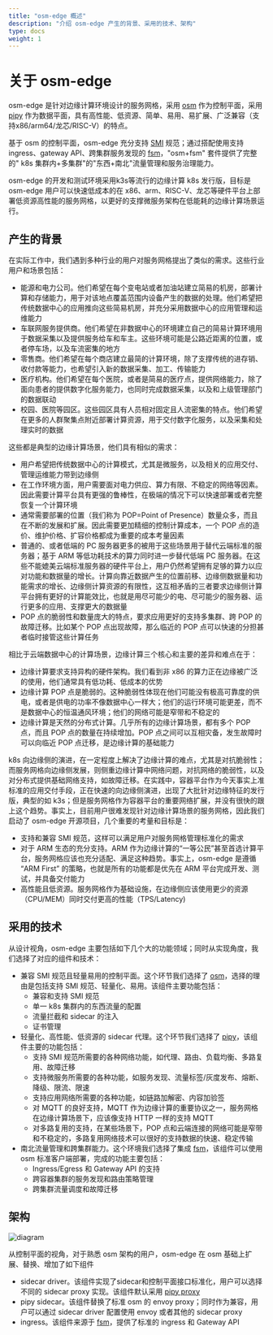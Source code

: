 ```yaml
---
title: "osm-edge 概述"
description: "介绍 osm-edge 产生的背景、采用的技术、架构"
type: docs
weight: 1
---
```


# 关于 osm-edge

osm-edge 是针对边缘计算环境设计的服务网格，采用 [osm](https://github.com/openservicemesh/osm) 作为控制平面，采用 [pipy](https://github.com/flomesh-io/pipy) 作为数据平面，具有高性能、低资源、简单、易用、易扩展、广泛兼容（支持x86/arm64/龙芯/RISC-V）的特点。

基于 osm 的控制平面，osm-edge 充分支持 [SMI](https://github.com/servicemeshinterface/smi-spec) 规范；通过搭配使用支持 ingress、gateway API、跨集群服务发现的 [fsm](https://github.com/flomesh-io/fsm)，"osm+fsm" 套件提供了完整的" k8s 集群内+多集群"的"东西+南北"流量管理和服务治理能力。

osm-edge 的开发和测试环境采用k3s等流行的边缘计算 k8s 发行版，目标是 osm-edge 用户可以快速低成本的在 x86、arm、RISC-V、龙芯等硬件平台上部署低资源高性能的服务网格，以更好的支撑微服务架构在低能耗的边缘计算场景运行。

## 产生的背景

在实际工作中，我们遇到多种行业的用户对服务网格提出了类似的需求。这些行业用户和场景包括：

* 能源和电力公司。他们希望在每个变电站或者加油站建立简易的机房，部署计算和存储能力，用于对该地点覆盖范围内设备产生的数据的处理。他们希望把传统数据中心的应用推向这些简易机房，并充分采用数据中心的应用管理和运维能力
* 车联网服务提供商。他们希望在非数据中心的环境建立自己的简易计算环境用于数据采集以及提供服务给车和车主。这些环境可能是公路近距离的位置，或者停车场，以及车流密集的地方
* 零售商。他们希望在每个商店建立最简的计算环境，除了支撑传统的进存销、收付款等能力，也希望引入新的数据采集、加工、传输能力
* 医疗机构。他们希望在每个医院，或者是简易的医疗点，提供网络能力，除了面向患者的提供数字化服务能力，也同时完成数据采集，以及和上级管理部门的数据联动
* 校园、医院等园区。这些园区具有人员相对固定且人流密集的特点。他们希望在更多的人群聚集点附近部署计算资源，用于交付数字化服务，以及采集和处理实时的数据

这些都是典型的边缘计算场景，他们具有相似的需求：

* 用户希望把传统数据中心的计算模式，尤其是微服务，以及相关的应用交付、管理运维能力带到边缘侧
* 在工作环境方面，用户需要面对电力供应、算力有限、不稳定的网络等因素。因此需要计算平台具有更强的鲁棒性，在极端的情况下可以快速部署或者完整恢复一个计算环境
* 通常需要部署的位置（我们称为 POP=Point of Presence）数量众多，而且在不断的发展和扩展。因此需要更加精细的控制计算成本，一个 POP 点的造价、维护价格、扩容价格都成为重要的成本考量因素
* 普通的、或者低端的 PC 服务器更多的被用于这些场景用于替代云端标准的服务器；基于 ARM 等低功耗技术的算力同时进一步替代低端 PC 服务器。在这些不能媲美云端标准服务器的硬件平台上，用户仍然希望拥有足够的算力以应对功能和数据量的增长。计算向靠近数据产生的位置前移、边缘侧数据量和功能需求的增长、边缘侧计算资源的有限性，这互相矛盾的三者要求边缘侧计算平台拥有更好的计算能效比，也就是用尽可能少的电、尽可能少的服务器、运行更多的应用、支撑更大的数据量
* POP 点的脆弱性和数量庞大的特点，要求应用更好的支持多集群、跨 POP 的故障迁移。比如某个 POP 点出现故障，那么临近的 POP 点可以快速的分担甚者临时接管这些计算任务

相比于云端数据中心的计算场景，边缘计算三个核心和主要的差异和难点在于：
* 边缘计算要求支持异构的硬件架构。我们看到非 x86 的算力正在边缘被广泛的使用，他们通常具有低功耗、低成本的优势
* 边缘计算 POP 点是脆弱的。这种脆弱性体现在他们可能没有极高可靠度的供电，或者是供电的功率不像数据中心一样大；他们的运行环境可能更差，而不是数据中心的恒温通风环境；他们的网络可能是窄带和不稳定的
* 边缘计算是天然的分布式计算。几乎所有的边缘计算场景，都有多个 POP 点，而且 POP 点的数量在持续增加。POP 点之间可以互相灾备，发生故障时可以向临近 POP 点迁移，是边缘计算的基础能力

k8s 向边缘侧的演进，在一定程度上解决了边缘计算的难点，尤其是对抗脆弱性；而服务网格向边缘侧发展，则侧重边缘计算中网络问题，对抗网络的脆弱性，以及对分布式提供基础网络支持，如故障迁移。在实践中，容器平台作为今天事实上准标准的应用交付手段，正在快速的向边缘侧演进，出现了大批针对边缘特征的发行版，典型的如 k3s；但是服务网格作为容器平台的重要网络扩展，并没有很快的跟上这个趋势。事实上，目前用户很难发现针对边缘计算场景的服务网格，因此我们启动了 osm-edge 开源项目，几个重要的考量和目标是：
* 支持和兼容 SMI 规范，这样可以满足用户对服务网格管理标准化的需求
* 对于 ARM 生态的充分支持。ARM 作为边缘计算的“一等公民”甚至首选计算平台，服务网格应该也充分适配、满足这种趋势。事实上，osm-edge 是遵循 “ARM First” 的策略，也就是所有的功能都是优先在 ARM 平台完成开发、测试，并具备交付能力
* 高性能且低资源。服务网格作为基础设施，在边缘侧应该使用更少的资源（CPU/MEM）同时交付更高的性能（TPS/Latency)

## 采用的技术

从设计视角，osm-edge 主要包括如下几个大的功能领域；同时从实现角度，我们选择了对应的组件和技术：
* 兼容 SMI 规范且轻量易用的控制平面。这个环节我们选择了 [osm](https://github.com/openservicemesh/osm)，选择的理由是包括支持 SMI 规范、轻量化、易用。该组件主要功能包括：
    * 兼容和支持 SMI 规范
    * 单一 k8s 集群内的东西流量的配置
    * 流量拦截和 sidecar 的注入
    * 证书管理
* 轻量化、高性能、低资源的 sidecar 代理。这个环节我们选择了 [pipy](https://github.com/flomesh-io)，该组件主要的功能包括：
    * 支持 SMI 规范所需要的各种网络功能，如代理、路由、负载均衡、多路复用、故障迁移
    * 支持微服务所需要的各种功能，如服务发现、流量标签/灰度发布、熔断、降级、限流、限速
    * 支持应用网络所需要的各种功能，如链路加解密、内容加验签
    * 对 MQTT 的良好支持，MQTT 作为边缘计算的重要协议之一，服务网格在边缘计算场景下，应该像支持 HTTP 一样的支持 MQTT
    * 对多路复用的支持，在某些场景下，POP 点和云端连接的网络可能是窄带和不稳定的，多路复用网络技术可以很好的支持数据的快速、稳定传输
* 南北流量管理和跨集群能力。这个环境我们选择了集成 [fsm](https://github.com/flomesh-io/fsm)，该组件可以使用 osm 标准客户端部署，完成的功能主要包括：
    * Ingress/Egress 和 Gateway API 的支持
    * 跨容器集群的服务发现和路由策略管理
    * 跨集群流量调度和故障迁移

## 架构

![diagram](https://user-images.githubusercontent.com/2224492/176060685-8504c433-c91b-4f9e-9754-f9ccb6c28a87.png)

从控制平面的视角，对于熟悉 osm 架构的用户，osm-edge 在 osm 基础上扩展、替换、增加了如下组件
* sidecar driver。该组件实现了sidecar和控制平面接口标准化，用户可以选择不同的 sidecar proxy 实现。该组件默认采用 [pipy proxy](https://github.com/flomesh-io)
* pipy sidecar。该组件替换了标准 osm 的 envoy proxy；同时作为兼容，用户可以通过 sidecar driver 配置使用 envoy 或者其他的 sidecar proxy
* ingress。该组件来源于 [fsm](https://github.com/flomesh-io/fsm)，提供了标准的 ingress 和 Gateway API

